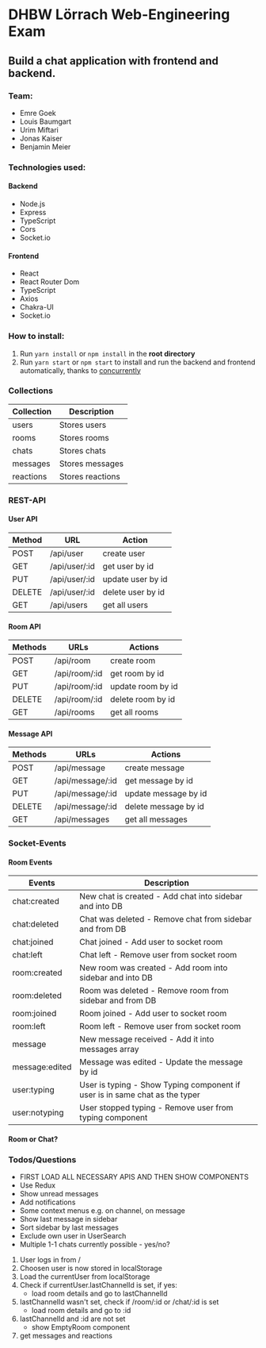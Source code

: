 # DHBW Lörrach Web-Engineering Exam

## Build a chat application with frontend and backend.

### Team:

- Emre Goek
- Louis Baumgart
- Urim Miftari
- Jonas Kaiser
- Benjamin Meier

### Technologies used:

#### Backend

- Node.js
- Express
- TypeScript
- Cors
- Socket.io

#### Frontend

- React
- React Router Dom
- TypeScript
- Axios
- Chakra-UI
- Socket.io

### How to install:

1. Run `yarn install` or `npm install` in the **root directory**
2. Run `yarn start` or `npm start` to install and run the backend and frontend automatically, thanks to [concurrently](https://www.npmjs.com/package/concurrently)

### Collections

| Collection | Description      |
| ---------- | ---------------- |
| users      | Stores users     |
| rooms      | Stores rooms     |
| chats      | Stores chats     |
| messages   | Stores messages  |
| reactions  | Stores reactions |

### REST-API

#### User API

| Method | URL           | Action            |
| ------ | ------------- | ----------------- |
| POST   | /api/user     | create user       |
| GET    | /api/user/:id | get user by id    |
| PUT    | /api/user/:id | update user by id |
| DELETE | /api/user/:id | delete user by id |
| GET    | /api/users    | get all users     |

#### Room API

| Methods | URLs          | Actions           |
| ------- | ------------- | ----------------- |
| POST    | /api/room     | create room       |
| GET     | /api/room/:id | get room by id    |
| PUT     | /api/room/:id | update room by id |
| DELETE  | /api/room/:id | delete room by id |
| GET     | /api/rooms    | get all rooms     |

#### Message API

| Methods | URLs             | Actions              |
| ------- | ---------------- | -------------------- |
| POST    | /api/message     | create message       |
| GET     | /api/message/:id | get message by id    |
| PUT     | /api/message/:id | update message by id |
| DELETE  | /api/message/:id | delete message by id |
| GET     | /api/messages    | get all messages     |

### Socket-Events

#### Room Events

| Events         | Description                                                                 |
| -------------- | --------------------------------------------------------------------------- |
| chat:created   | New chat is created - Add chat into sidebar and into DB                     |
| chat:deleted   | Chat was deleted - Remove chat from sidebar and from DB                     |
| chat:joined    | Chat joined - Add user to socket room                                       |
| chat:left      | Chat left - Remove user from socket room                                    |
| room:created   | New room was created - Add room into sidebar and into DB                    |
| room:deleted   | Room was deleted - Remove room from sidebar and from DB                     |
| room:joined    | Room joined - Add user to socket room                                       |
| room:left      | Room left - Remove user from socket room                                    |
| message        | New message received - Add it into messages array                           |
| message:edited | Message was edited - Update the message by id                               |
| user:typing    | User is typing - Show Typing component if user is in same chat as the typer |
| user:notyping  | User stopped typing - Remove user from typing component                     |

#### Room or Chat?

### Todos/Questions

- FIRST LOAD ALL NECESSARY APIS AND THEN SHOW COMPONENTS
- Use Redux
- Show unread messages
- Add notifications
- Some context menus e.g. on channel, on message
- Show last message in sidebar
- Sort sidebar by last messages
- Exclude own user in UserSearch
- Multiple 1-1 chats currently possible - yes/no?

1. User logs in from /
2. Choosen user is now stored in localStorage
3. Load the currentUser from localStorage
4. Check if currentUser.lastChannelId is set, if yes:
   - load room details and go to lastChannelId
5. lastChannelId wasn't set, check if /room/:id or /chat/:id is set
   - load room details and go to :id
6. lastChannelId and :id are not set
   - show EmptyRoom component
7. get messages and reactions
